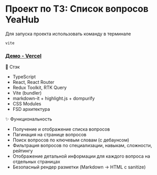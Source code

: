 # Проект по ТЗ: Список вопросов YeaHub

Для запуска проекта использовать команду в терминале
```
vite
```

### [Демо - Vercel](https://yeahub-questions-ten.vercel.app/) 

🧰 Стэк
- TypeScript
- React, React Router
- Redux Toolkit, RTK Query
- Vite (bundler)
- markdown-it + highlight.js + dompurify 
- CSS Modules
- FSD архитектура


✨ Функциональность
- Получение и отображение списка вопросов
- Пагинация на странице вопросов 
- Поиск вопросов по ключевым словам (с дебаунсом)
- Фильтрация вопросов по специализации, навыкам, сложности, рейтингу
- Отображение детальной информации для каждого вопроса на отдельных страницах
- Безопасный рендер разметки (Markdown → HTML c sanitize)